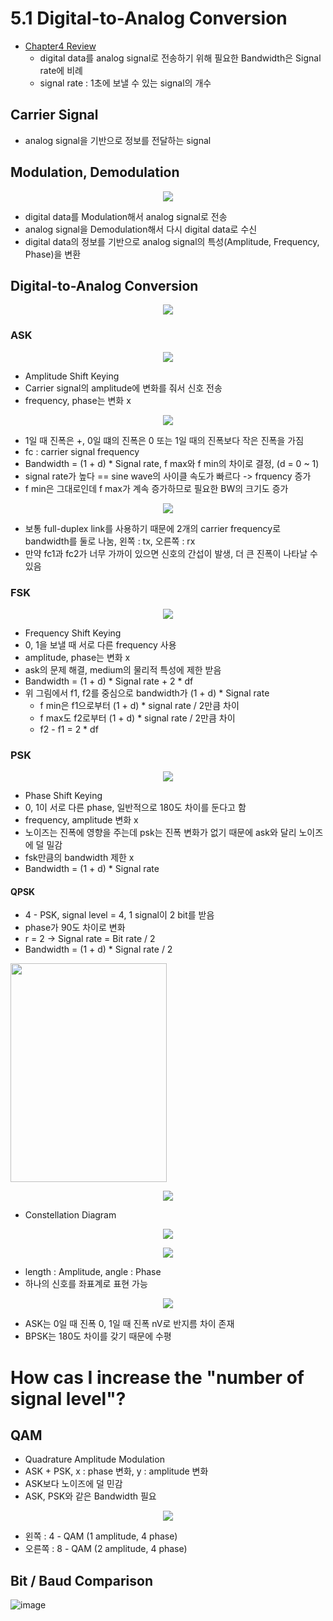 # 5.1 Digital-to-Analog Conversion
- [Chapter4 Review](https://github.com/Yuna-commits/TIL/blob/main/Data-Communications/Chapter4_Digital-Transmission.md)
  - digital data를 analog signal로 전송하기 위해 필요한 Bandwidth은 Signal rate에 비례
  - signal rate : 1초에 보낼 수 있는 signal의 개수
 
## Carrier Signal
  - analog signal을 기반으로 정보를 전달하는 signal

## Modulation, Demodulation

<p align="center"><img src="https://img1.daumcdn.net/thumb/R1280x0/?scode=mtistory2&fname=https%3A%2F%2Fblog.kakaocdn.net%2Fdn%2FbWGoEl%2Fbtr9nJPvUWp%2FNTMx1wkvCpkdZB65KxT4T1%2Fimg.png">

- digital data를 Modulation해서 analog signal로 전송
- analog signal을 Demodulation해서 다시 digital data로 수신
- digital data의 정보를 기반으로 analog signal의 특성(Amplitude, Frequency, Phase)을 변환

## Digital-to-Analog Conversion

<p align="center"><img src="https://img1.daumcdn.net/thumb/R1280x0/?scode=mtistory2&fname=https%3A%2F%2Fblog.kakaocdn.net%2Fdn%2FcfeLM2%2Fbtr9rhrcENu%2FThk9ESGFXzYhnf8ZYiDb4K%2Fimg.png">

### ASK

<p align="center"><img src="https://velog.velcdn.com/images%2F00springbom00%2Fpost%2Fc953ae07-7f4d-41db-8bd6-6899a66e00b3%2Fimage.png">
  
   - Amplitude Shift Keying
   - Carrier signal의 amplitude에 변화를 줘서 신호 전송
   - frequency, phase는 변화 x

<p align="center"><img src="https://img1.daumcdn.net/thumb/R1280x0/?scode=mtistory2&fname=https%3A%2F%2Fblog.kakaocdn.net%2Fdn%2FepWcny%2Fbtr9n5542BS%2FHE9OLxhbgK69EoOKgwuTaK%2Fimg.png">

  - 1일 때 진폭은 +, 0일 떄의 진폭은 0 또는 1일 때의 진폭보다 작은 진폭을 가짐
  - fc : carrier signal frequency
  - Bandwidth = (1 + d) * Signal rate, f max와 f min의 차이로 결정, (d = 0 ~ 1)
  - signal rate가 높다 == sine wave의 사이클 속도가 빠르다 -> frquency 증가
  - f min은 그대로인데 f max가 계속 증가하므로 필요한 BW의 크기도 증가

<p align="center"><img src="https://img1.daumcdn.net/thumb/R1280x0/?scode=mtistory2&fname=https%3A%2F%2Fblog.kakaocdn.net%2Fdn%2FoeZb6%2Fbtr9mkbOjEK%2FxW4k7WCm9WfKbco5ySfBNK%2Fimg.png">

  - 보통 full-duplex link를 사용하기 때문에 2개의 carrier frequency로 bandwidth를 둘로 나눔, 왼쪽 : tx, 오른쪽 : rx
  - 만약 fc1과 fc2가 너무 가까이 있으면 신호의 간섭이 발생, 더 큰 진폭이 나타날 수 있음

### FSK

<p align="center"><img src="https://img1.daumcdn.net/thumb/R1280x0/?scode=mtistory2&fname=https%3A%2F%2Fblog.kakaocdn.net%2Fdn%2FbUSIya%2Fbtr9rgFRfAI%2Fceb906C8PqiZpGurreu7rk%2Fimg.png">

  - Frequency Shift Keying
  - 0, 1을 보낼 때 서로 다른 frequency 사용
  - amplitude, phase는 변화 x
  - ask의 문제 해결, medium의 물리적 특성에 제한 받음
  - Bandwidth = (1 + d) * Signal rate + 2 * df
  - 위 그림에서 f1, f2를 중심으로 bandwidth가 (1 + d) * Signal rate
    - f min은 f1으로부터 (1 + d) * signal rate / 2만큼 차이
    - f max도 f2로부터 (1 + d) * signal rate / 2만큼 차이
    - f2 - f1 = 2 * df
   
### PSK

<p align="center"><img src="https://img1.daumcdn.net/thumb/R1280x0/?scode=mtistory2&fname=https%3A%2F%2Fblog.kakaocdn.net%2Fdn%2F16kaH%2Fbtr9pccTYt7%2FQ3KRFkehlxbhjzNfXml8l0%2Fimg.png">

  - Phase Shift Keying
  - 0, 1이 서로 다른 phase, 일반적으로 180도 차이를 둔다고 함
  - frequency, amplitude 변화 x
  - 노이즈는 진폭에 영향을 주는데 psk는 진폭 변화가 없기 때문에 ask와 달리 노이즈에 덜 밀감
  - fsk만큼의 bandwidth 제한 x
  - Bandwidth = (1 + d) * Signal rate

#### QPSK
   - 4 - PSK, signal level = 4, 1 signal이 2 bit를 받음
   - phase가 90도 차이로 변화
   - r = 2 -> Signal rate = Bit rate / 2
   - Bandwidth = (1 + d) * Signal rate / 2

<p align="left"><img width="250" height="350" src="https://img1.daumcdn.net/thumb/R1280x0/?scode=mtistory2&fname=https%3A%2F%2Fblog.kakaocdn.net%2Fdn%2FczvqrA%2FbtsaESsiYDs%2FhPXuzkyWMRZFpVeNfTdwc0%2Fimg.png">
<p align="center"><img src="https://www.etti.unibw.de/labalive/experiment/qpsksignalgeneration/qpsk-symbols.png">

  - Constellation Diagram

<p align="center"><img src="https://velog.velcdn.com/images%2F00springbom00%2Fpost%2Ff53bf3f3-1b61-4282-9352-3a9f97c9061e%2Fimage.png">
<p align="center"><img src="https://velog.velcdn.com/images%2F00springbom00%2Fpost%2Fca7a7464-40b5-48f2-bbeb-af52a935b517%2Fimage.png">

  - length : Amplitude, angle : Phase
  - 하나의 신호를 좌표계로 표현 가능

<p align="center"><img src="https://img1.daumcdn.net/thumb/R1280x0/?scode=mtistory2&fname=https%3A%2F%2Fblog.kakaocdn.net%2Fdn%2FB0USB%2Fbtr9na7JemW%2FZ3Ap8aKg3wOiuKgKQgrRck%2Fimg.png">

  - ASK는 0일 때 진폭 0, 1일 때 진폭 nV로 반지름 차이 존재
  - BPSK는 180도 차이를 갖기 때문에 수평

# How cas I increase the "number of signal level"?

## QAM
- Quadrature Amplitude Modulation
- ASK + PSK, x : phase 변화, y : amplitude 변화
- ASK보다 노이즈에 덜 민감
- ASK, PSK와 같은 Bandwidth 필요

<p align="center"><img src="https://www.researchgate.net/profile/Diponkor-Bala/publication/348364945/figure/fig13/AS:978360553447425@1610270741941/Constellation-diagram-of-4-QAM-and-8-QAM.png">

- 왼쪽 : 4 - QAM (1 amplitude, 4 phase)
- 오른쪽 : 8 - QAM (2 amplitude, 4 phase)

## Bit / Baud Comparison
![image](https://github.com/user-attachments/assets/8c0229be-a729-40e7-85b5-fb6af90d1f13)

